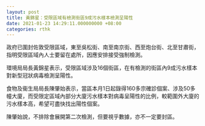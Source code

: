 ```yaml
---
layout: post
title: 黃錦星：受限區域有檢測街區9成污水樣本檢測呈陽性
date: 2021-01-23 14:29:11.000000000 +08:00
categories: rthk
---
```


政府已圍封佐敦受限區域，東至吳松街、南至南京街、西至炮台街、北至甘肅街，指明受限區域內人士要留在處所，因應安排接受強制檢測。

環境局局長黃錦星表示，受限區域涉及16個街區，在有檢測的街區內9成污水樣本對新型冠狀病毒檢測呈陽性。

食物及衞生局局長陳肇始表示，當區本月1日起錄得160多宗確診個案、涉及50多幢大廈，而受限定區域內部分大廈污水樣本對病毒呈陽性的比例，較範圍外大廈的污水樣本高，希望可盡快找出陽性個案。

陳肇始說，不排除會展開第二次檢測，但要視乎數據，亦不一定要封區。

